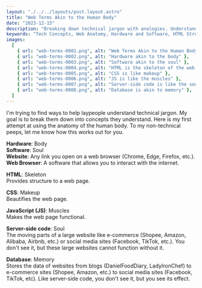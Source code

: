 ```yaml
---
layout: "./../../layouts/post.layout.astro"
title: "Web Terms Akin to the Human Body"
date: "2023-12-15"
description: "Breaking down technical jargon with analogies. Understand web components like hardware, software, HTML, CSS, JavaScript, server-side code, and databases through relatable comparisons."
keywords: "Tech Concepts, Web Anatomy, Hardware and Software, HTML Structure, CSS Styling, JavaScript Functionality, Server-side Code, Database Management"
images:
  [
    { url: "web-terms-0001.png", alt: "Web Terms Akin to the Human Body" },
    { url: "web-terms-0002.png", alt: "Hardware akin to the body" },
    { url: "web-terms-0003.png", alt: "Software akin to the soul" },
    { url: "web-terms-0004.png", alt: "HTML is the skeleton of the web page" },
    { url: "web-terms-0005.png", alt: "CSS is like makeup" },
    { url: "web-terms-0006.png", alt: "JS is like the muscles" },
    { url: "web-terms-0007.png", alt: "Server-side code is like the soul" },
    { url: "web-terms-0008.png", alt: "Database is akin to memory" },
  ]
---
```


I'm trying to find ways to help laypeople understand technical jargon. My goal is to break them down into concepts they understand. Here is my first attempt at using the anatomy of the human body. To my non-technical peeps, let me know how this works out for you.

**Hardware**: Body<br/>
**Software**: Soul<br/>
**Website**: Any link you open on a web browser (Chrome, Edge, Firefox, etc.).<br/>
**Web Browser**: A software that allows you to interact with the internet.

**HTML**: Skeleton<br/>
Provides structure to a web page.

**CSS**: Makeup<br/>
Beautifies the web page.

**JavaScript (JS)**: Muscles<br/>
Makes the web page functional.

**Server-side code**: Soul<br/>
The moving parts of a large website like e-commerce (Shopee, Amazon, Alibaba, Airbnb, etc.) or social media sites (Facebook, TikTok, etc.). You don't see it, but these large websites cannot function without it.

**Database**: Memory<br/>
Stores the data of websites from blogs (DanielFoodDiary, LadyIronChef) to e-commerce sites (Shopee, Amazon, etc.) to social media sites (Facebook, TikTok, etc). Like server-side code, you don't see it, but you see its effect.
